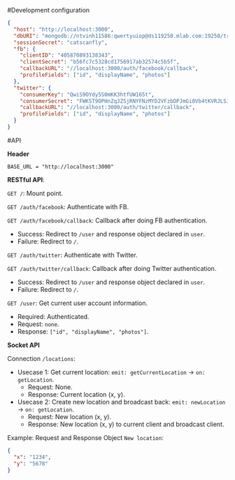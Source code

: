 #Development configuration
~~~~json
{
  "host": "http://localhost:3000",
  "dbURI": "mongodb://ntvinh11586:qwertyuiop@ds119250.mlab.com:19250/travelappdb",
  "sessionSecret": "catscanfly",
  "fb": {
    "clientID": "405870893138343",
    "clientSecret": "b56fc7c5328cd1756917ab32574c5b5f",
    "callbackURL": "//localhost:3000/auth/facebook/callback",
    "profileFields": ["id", "displayName", "photos"]
  },
  "twitter": {
    "consumerKey": "QwiS9OYdy5S0mKK3htfUW165t",
    "consumerSecret": "FWKST9OPHnZqJZSjRNYFNzMYD2VFzbDPJmGi0Vb4tKVRJLS1F7",
    "callbackURL": "//localhost:3000/auth/twitter/callback",
    "profileFields": ["id", "displayName", "photos"]
  }
}
~~~~

#API

**Header**

`BASE_URL = "http://localhost:3000"`

**RESTful API**:

`GET /`: Mount point.

`GET /auth/facebook`: Authenticate with FB.

`GET /auth/facebook/callback`: Callback after doing FB authentication.
- Success: Redirect to `/user` and response object declared in `user`.
- Failure: Redirect to `/`.

`GET /auth/twitter`: Authenticate with Twitter.

`GET /auth/twitter/callback`: Callback after doing Twitter authentication.
- Success: Redirect to `/user` and response object declared in `user`.
- Failure: Redirect to `/`.

`GET /user`: Get current user account information.
- Required: Authenticated.
- Request: `none`.
- Response: `["id", "displayName", "photos"]`.

**Socket API**

Connection `/locations`:
- Usecase 1: Get current location: `emit: getCurrentLocation` -> `on: getLocation`.
  - Request: None.
  - Response: Current location (x, y).
- Usecase 2: Create new location and broadcast back: `emit: newLocation` -> `on: getLocation`.
  - Request: New location (x, y).
  - Response: New location (x, y) to current client and broadcast client.

Example: Request and Response Object `New location`: 
~~~~json
{
  "x": "1234", 
  "y": "5678"
}
~~~~
